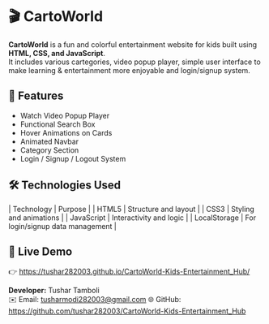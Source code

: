 # 🎬 CartoWorld

**CartoWorld** is a fun and colorful entertainment website for kids built using **HTML, CSS, and JavaScript**.  
It includes various cartegories, video popup player,  simple user interface to make learning & entertainment more enjoyable and login/signup system.

## 🚀 Features
-  Watch Video Popup Player  
-  Functional Search Box
-  Hover Animations on Cards
-  Animated Navbar
-  Category Section
-  Login / Signup / Logout System  


## 🛠️ Technologies Used

| Technology | Purpose |
| HTML5 | Structure and layout |
| CSS3 | Styling and animations |
| JavaScript | Interactivity and logic |
| LocalStorage | For login/signup data management |



## 🔗 Live Demo
👉 https://tushar282003.github.io/CartoWorld-Kids-Entertainment_Hub/

**Developer:** Tushar Tamboli  
✉️ Email: tusharmodi282003@gmail.com 
🌐 GitHub: https://github.com/tushar282003/CartoWorld-Kids-Entertainment_Hub

